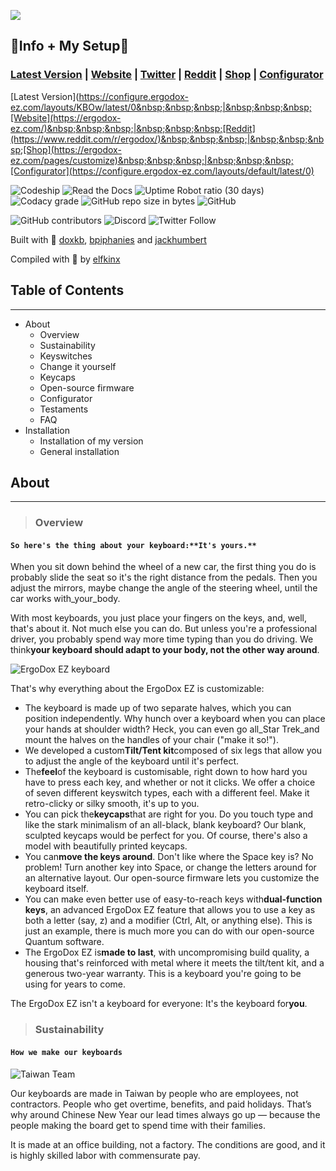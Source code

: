![](https://i.gyazo.com/c16926425ba0d8e454c95c16e94c9818.png)

💙Info + My Setup💙
-------------------

### [Latest Version](https://configure.ergodox-ez.com/layouts/KBOw/latest/0) | [Website](https://ergodox-ez.com/) | [Twitter](https://twitter.com/ergodoxez) | [Reddit](https://www.reddit.com/r/ergodox/) | [Shop](https://ergodox-ez.com/pages/customize) | [Configurator](https://configure.ergodox-ez.com/layouts/default/latest/0)

[Latest Version](https://configure.ergodox-ez.com/layouts/KBOw/latest/0&nbsp;&nbsp;&nbsp;|&nbsp;&nbsp;&nbsp;[Website](https://ergodox-ez.com/)&nbsp;&nbsp;&nbsp;|&nbsp;&nbsp;&nbsp;[Reddit](https://www.reddit.com/r/ergodox/)&nbsp;&nbsp;&nbsp;|&nbsp;&nbsp;&nbsp;[Shop](https://ergodox-ez.com/pages/customize)&nbsp;&nbsp;&nbsp;|&nbsp;&nbsp;&nbsp;[Configurator](https://configure.ergodox-ez.com/layouts/default/latest/0)

![Codeship](https://img.shields.io/codeship/b9aa7070-2040-0137-f6c2-1e2b4f29ab56.svg?label=build&logo=codeship&style=for-the-badge) ![Read the Docs](https://img.shields.io/readthedocs/ergodox.svg?logo=github&style=for-the-badge) ![Uptime Robot ratio (30 days)](https://img.shields.io/uptimerobot/ratio/m782080821-e4f43c6ecab13524d299c154.svg?logo=cloudflare&logoColor=white&style=for-the-badge) ![Codacy grade](https://img.shields.io/codacy/grade/182637fd6f08472da92a7ea25100c6ef.svg?logo=codacy&style=for-the-badge) ![GitHub repo size in bytes](https://img.shields.io/github/repo-size/elfkinx/ergodox.svg?color=green&logo=github&style=for-the-badge) ![GitHub](https://img.shields.io/github/license/elfkinx/ergodox.svg?color=green&logo=eclipse&style=for-the-badge)

![GitHub contributors](https://img.shields.io/github/contributors/elfkinx/ergodox.svg?color=green&logo=github&style=for-the-badge) ![Discord](https://img.shields.io/discord/440868230475677696.svg?logo=discord&style=for-the-badge) ![Twitter Follow](https://img.shields.io/twitter/follow/liamghealy.svg?logo=twitter&logoColor=white&style=for-the-badge)

Built with 💙 [doxkb](https://github.com/doxkb), [bpiphanies](http://bathroomepiphanies.com/) and [jackhumbert](https://github.com/jackhumbert)

Compiled with 💙 by [elfkinx](https://github.com/elfkinx)

Table of Contents
-----------------

* * *

*   About
    *   Overview
    *   Sustainability
    *   Keyswitches
    *   Change it yourself
    *   Keycaps
    *   Open-source firmware
    *   Configurator
    *   Testaments
    *   FAQ
*   Installation
    *   Installation of my version
    *   General installation

About
-----

* * *

> ### Overview

#### `So here's the thing about your keyboard:**It's yours.**`

When you sit down behind the wheel of a new car, the first thing you do is probably slide the seat so it's the right distance from the pedals. Then you adjust the mirrors, maybe change the angle of the steering wheel, until the car works with_your_body.

With most keyboards, you just place your fingers on the keys, and, well, that's about it. Not much else you can do. But unless you're a professional driver, you probably spend way more time typing than you do driving. We think**your keyboard should adapt to your body, not the other way around**.

![ErgoDox EZ keyboard](https://cdn.shopify.com/s/files/1/1152/3264/files/ergodox_ez_08_1024x1024.jpg?5613299318556748972)

That's why everything about the ErgoDox EZ is customizable:

*   The keyboard is made up of two separate halves, which you can position independently. Why hunch over a keyboard when you can place your hands at shoulder width? Heck, you can even go all_Star Trek_and mount the halves on the handles of your chair ("make it so!").
*   We developed a custom**Tilt/Tent kit**composed of six legs that allow you to adjust the angle of the keyboard until it's perfect.
*   The**feel**of the keyboard is customisable, right down to how hard you have to press each key, and whether or not it clicks. We offer a choice of seven different keyswitch types, each with a different feel. Make it retro-clicky or silky smooth, it's up to you.
*   You can pick the**keycaps**that are right for you. Do you touch type and like the stark minimalism of an all-black, blank keyboard? Our blank, sculpted keycaps would be perfect for you. Of course, there's also a model with beautifully printed keycaps.
*   You can**move the keys around**. Don't like where the Space key is? No problem! Turn another key into Space, or change the letters around for an alternative layout. Our open-source firmware lets you customize the keyboard itself.
*   You can make even better use of easy-to-reach keys with**dual-function keys**, an advanced ErgoDox EZ feature that allows you to use a key as both a letter (say, z) and a modifier (Ctrl, Alt, or anything else). This is just an example, there is much more you can do with our open-source Quantum software.
*   The ErgoDox EZ is**made to last**, with uncompromising build quality, a housing that's reinforced with metal where it meets the tilt/tent kit, and a generous two-year warranty. This is a keyboard you're going to be using for years to come.

The ErgoDox EZ isn't a keyboard for everyone: It's the keyboard for**you**.

> ### Sustainability

#### `How we make our keyboards`

![Taiwan Team](https://cdn.shopify.com/s/files/1/1152/3264/t/25/assets/neat-taiwan-team.jpg?17225678919898917123)

Our keyboards are made in Taiwan by people who are employees, not contractors. People who get overtime, benefits, and paid holidays. That’s why around Chinese New Year our lead times always go up — because the people making the board get to spend time with their families.

It is made at an office building, not a factory. The conditions are good, and it is highly skilled labor with commensurate pay.
